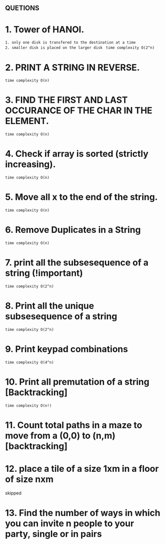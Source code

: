 ## QUETIONS

# 1. Tower of HANOI.
`1. only one disk is transfered to the destination at a time`   
`2. smaller disk is placed on the larger disk `
`time complexity O(2^n)`

# 2. PRINT A STRING IN REVERSE.
`time complexity O(n)`

# 3. FIND THE FIRST AND LAST OCCURANCE OF THE CHAR IN THE ELEMENT.
`time complexity O(n)`

# 4. Check if array is sorted (strictly increasing).
`time complexity O(n)`

# 5. Move all x to the end of the string.
`time complexity O(n)`

# 6. Remove Duplicates in a String
`time complexity O(n)`

# 7. print all the subsesequence of a string (!important)
`time complexity O(2^n)`

# 8. Print all the unique subsesequence of a string
`time complexity O(2^n)`

# 9. Print keypad combinations
`time complexity O(4^n)`

# 10. Print all premutation of a string [Backtracking]
`time complexity O(n!)`

# 11. Count total paths in a maze to move from a (0,0) to (n,m) [backtracking]

# 12. place a tile of a size 1xm in a floor of size nxm 
skipped

# 13. Find the number of ways in which you can invite n people to your party, single or in pairs

